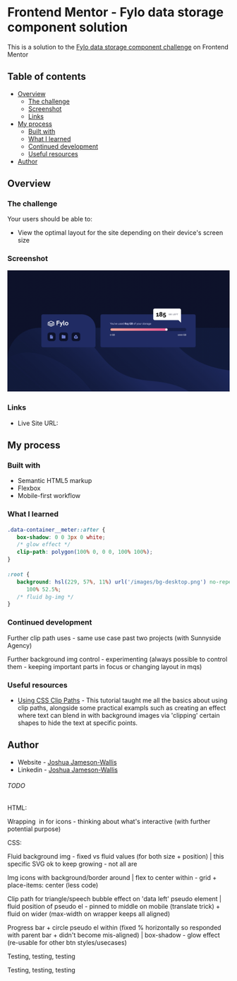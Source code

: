 # Frontend Mentor - Fylo data storage component solution

This is a solution to the [Fylo data storage component challenge](https://www.frontendmentor.io/challenges/fylo-data-storage-component-1dZPRbV5n) on Frontend Mentor

## Table of contents

-  [Overview](#overview)
   -  [The challenge](#the-challenge)
   -  [Screenshot](#screenshot)
   -  [Links](#links)
-  [My process](#my-process)
   -  [Built with](#built-with)
   -  [What I learned](#what-i-learned)
   -  [Continued development](#continued-development)
   -  [Useful resources](#useful-resources)
-  [Author](#author)

## Overview

### The challenge

Your users should be able to:

-  View the optimal layout for the site depending on their device's screen size

### Screenshot

![](./Screenshot.png)

### Links

-  Live Site URL:

## My process

### Built with

-  Semantic HTML5 markup
-  Flexbox
-  Mobile-first workflow

### What I learned

```css
.data-container__meter::after {
   box-shadow: 0 0 3px 0 white;
   /* glow effect */
   clip-path: polygon(100% 0, 0 0, 100% 100%);
}

:root {
   background: hsl(229, 57%, 11%) url('/images/bg-desktop.png') no-repeat bottom /
      100% 52.5%;
   /* fluid bg-img */
}
```

### Continued development

Further clip path uses - same use case past two projects (with Sunnyside Agency)

Further background img control - experimenting (always possible to control them - keeping important parts in focus or changing layout in mqs)

### Useful resources

-  [Using CSS Clip Paths](https://teamtreehouse.com/library/css-clipping-paths) - This tutorial taught me all the basics about using clip paths, alongside some practical exampls such as creating an effect where text can blend in with background images via 'clipping' certain shapes to hide the text at specific points.

## Author

-  Website - [Joshua Jameson-Wallis](https://joshuajamesonwallis.com)
-  Linkedin - [Joshua Jameson-Wallis]()

###### TODO

HTML:

Wrapping <img> in <a> for icons - thinking about what's interactive (with further potential purpose)

CSS:

Fluid background img - fixed vs fluid values (for both size + position) | this specific SVG ok to keep growing - not all are

Img icons with background/border around | flex to center within - grid + place-items: center (less code)

Clip path for triangle/speech bubble effect on 'data left' pseudo element | fluid position of pseudo el - pinned to middle on mobile (translate trick) + fluid on wider (max-width on wrapper keeps all aligned)

Progress bar + circle pseudo el within (fixed % horizontally so responded with parent bar + didn't become mis-aligned) | box-shadow - glow effect (re-usable for other btn styles/usecases)

Testing, testing, testing

Testing, testing, testing
